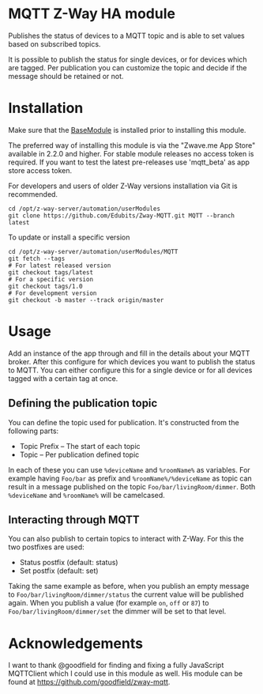 # MQTT Z-Way HA module

Publishes the status of devices to a MQTT topic and is able to set
values based on subscribed topics.

It is possible to publish the status for single devices, or for devices
which are tagged. Per publication you can customize the topic and decide
if the message should be retained or not.

# Installation

Make sure that the [BaseModule](https://github.com/maros/Zway-BaseModule) is installed prior to installing this 
module.

The preferred way of installing this module is via the "Zwave.me App Store"
available in 2.2.0 and higher. For stable module releases no access token is 
required. If you want to test the latest pre-releases use 'mqtt_beta' as 
app store access token.

For developers and users of older Z-Way versions installation via Git is 
recommended.

```shell
cd /opt/z-way-server/automation/userModules
git clone https://github.com/Edubits/Zway-MQTT.git MQTT --branch latest
```

To update or install a specific version
```shell
cd /opt/z-way-server/automation/userModules/MQTT
git fetch --tags
# For latest released version
git checkout tags/latest
# For a specific version
git checkout tags/1.0
# For development version
git checkout -b master --track origin/master
```

# Usage

Add an instance of the app through and fill in the details about your
MQTT broker. After this configure for which devices you want to publish
the status to MQTT. You can either configure this for a single device
or for all devices tagged with a certain tag at once.

## Defining the publication topic

You can define the topic used for publication. It's constructed from the
following parts:

* Topic Prefix – The start of each topic
* Topic – Per publication defined topic

In each of these you can use `%deviceName` and `%roomName%` as variables.
For example having `Foo/bar` as prefix and `%roomName%/%deviceName` as 
topic can result in a message published on the topic 
`Foo/bar/livingRoom/dimmer`. Both `%deviceName` and `%roomName%` will be
camelcased.

## Interacting through MQTT

You can also publish to certain topics to interact with Z-Way. For this
the two postfixes are used:

* Status postfix (default: status)
* Set postfix (default: set)

Taking the same example as before, when you publish an empty message to 
`Foo/bar/livingRoom/dimmer/status` the current value will be published
again. When you publish a value (for example `on`, `off` or `87`) to 
`Foo/bar/livingRoom/dimmer/set` the dimmer will be set to that level.

# Acknowledgements

I want to thank @goodfield for finding and fixing a fully JavaScript
MQTTClient which I could use in this module as well. His module can be
found at https://github.com/goodfield/zway-mqtt.